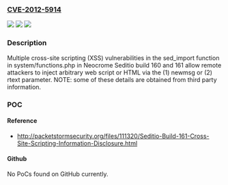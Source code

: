 ### [CVE-2012-5914](https://cve.mitre.org/cgi-bin/cvename.cgi?name=CVE-2012-5914)
![](https://img.shields.io/static/v1?label=Product&message=n%2Fa&color=blue)
![](https://img.shields.io/static/v1?label=Version&message=n%2Fa&color=blue)
![](https://img.shields.io/static/v1?label=Vulnerability&message=n%2Fa&color=brighgreen)

### Description

Multiple cross-site scripting (XSS) vulnerabilities in the sed_import function in system/functions.php in Neocrome Seditio build 160 and 161 allow remote attackers to inject arbitrary web script or HTML via the (1) newmsg or (2) rtext parameter.  NOTE: some of these details are obtained from third party information.

### POC

#### Reference
- http://packetstormsecurity.org/files/111320/Seditio-Build-161-Cross-Site-Scripting-Information-Disclosure.html

#### Github
No PoCs found on GitHub currently.

